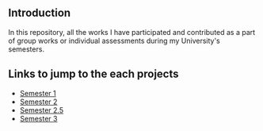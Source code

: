 ## Introduction
In this repository, all the works I have participated and contributed as a part of group works or individual assessments during my University's semesters.

## Links to jump to the each projects
* [Semester 1](https://github.com/satoaki1/What-I-worked-in-University/tree/main/semester-one)
* [Semester 2](https://github.com/satoaki1/What-I-worked-in-University/tree/main/semester-two)
* [Semester 2.5](https://github.com/satoaki1/What-I-worked-in-University/tree/main/semester-twoandhalf)
* [Semester 3](https://github.com/satoaki1/What-I-worked-in-University/tree/main/semester-three)
